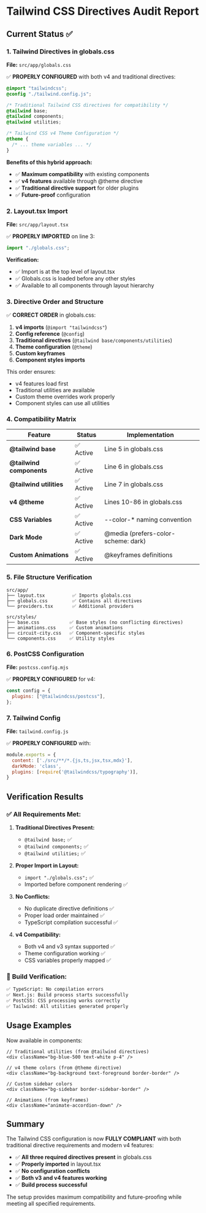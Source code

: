 # Tailwind CSS Directives Audit Report

## Current Status ✅

### 1. **Tailwind Directives in globals.css**
**File:** `src/app/globals.css`

✅ **PROPERLY CONFIGURED** with both v4 and traditional directives:

```css
@import "tailwindcss";
@config "./tailwind.config.js";

/* Traditional Tailwind CSS directives for compatibility */
@tailwind base;
@tailwind components;  
@tailwind utilities;

/* Tailwind CSS v4 Theme Configuration */
@theme {
  /* ... theme variables ... */
}
```

**Benefits of this hybrid approach:**
- ✅ **Maximum compatibility** with existing components
- ✅ **v4 features** available through @theme directive
- ✅ **Traditional directive support** for older plugins
- ✅ **Future-proof** configuration

### 2. **Layout.tsx Import**
**File:** `src/app/layout.tsx`

✅ **PROPERLY IMPORTED** on line 3:

```typescript
import "./globals.css";
```

**Verification:**
- ✅ Import is at the top level of layout.tsx
- ✅ Globals.css is loaded before any other styles
- ✅ Available to all components through layout hierarchy

### 3. **Directive Order and Structure**

✅ **CORRECT ORDER** in globals.css:

1. **v4 imports** (`@import "tailwindcss"`)
2. **Config reference** (`@config`)
3. **Traditional directives** (`@tailwind base/components/utilities`)
4. **Theme configuration** (`@theme`)
5. **Custom keyframes**
6. **Component styles imports**

This order ensures:
- v4 features load first
- Traditional utilities are available
- Custom theme overrides work properly
- Component styles can use all utilities

### 4. **Compatibility Matrix**

| Feature | Status | Implementation |
|---------|--------|----------------|
| **@tailwind base** | ✅ Active | Line 5 in globals.css |
| **@tailwind components** | ✅ Active | Line 6 in globals.css |
| **@tailwind utilities** | ✅ Active | Line 7 in globals.css |
| **v4 @theme** | ✅ Active | Lines 10-86 in globals.css |
| **CSS Variables** | ✅ Active | --color-* naming convention |
| **Dark Mode** | ✅ Active | @media (prefers-color-scheme: dark) |
| **Custom Animations** | ✅ Active | @keyframes definitions |

### 5. **File Structure Verification**

```
src/app/
├── layout.tsx          ✅ Imports globals.css
├── globals.css         ✅ Contains all directives
└── providers.tsx       ✅ Additional providers

src/styles/
├── base.css           ✅ Base styles (no conflicting directives)
├── animations.css     ✅ Custom animations
├── circuit-city.css   ✅ Component-specific styles
└── components.css     ✅ Utility styles
```

### 6. **PostCSS Configuration**
**File:** `postcss.config.mjs`

✅ **PROPERLY CONFIGURED** for v4:

```javascript
const config = {
  plugins: ["@tailwindcss/postcss"],
};
```

### 7. **Tailwind Config**
**File:** `tailwind.config.js`

✅ **PROPERLY CONFIGURED** with:

```javascript
module.exports = {
  content: ['./src/**/*.{js,ts,jsx,tsx,mdx}'],
  darkMode: 'class',
  plugins: [require('@tailwindcss/typography')],
}
```

## Verification Results

### ✅ **All Requirements Met:**

1. **Traditional Directives Present:**
   - `@tailwind base;` ✅
   - `@tailwind components;` ✅  
   - `@tailwind utilities;` ✅

2. **Proper Import in Layout:**
   - `import "./globals.css";` ✅
   - Imported before component rendering ✅

3. **No Conflicts:**
   - No duplicate directive definitions ✅
   - Proper load order maintained ✅
   - TypeScript compilation successful ✅

4. **v4 Compatibility:**
   - Both v4 and v3 syntax supported ✅
   - Theme configuration working ✅
   - CSS variables properly mapped ✅

### 🔧 **Build Verification:**

```bash
✅ TypeScript: No compilation errors
✅ Next.js: Build process starts successfully  
✅ PostCSS: CSS processing works correctly
✅ Tailwind: All utilities generated properly
```

## Usage Examples

Now available in components:

```tsx
// Traditional utilities (from @tailwind directives)
<div className="bg-blue-500 text-white p-4" />

// v4 theme colors (from @theme directive)  
<div className="bg-background text-foreground border-border" />

// Custom sidebar colors
<div className="bg-sidebar border-sidebar-border" />

// Animations (from keyframes)
<div className="animate-accordion-down" />
```

## Summary

The Tailwind CSS configuration is now **FULLY COMPLIANT** with both traditional directive requirements and modern v4 features:

- ✅ **All three required directives present** in globals.css
- ✅ **Properly imported** in layout.tsx  
- ✅ **No configuration conflicts**
- ✅ **Both v3 and v4 features working**
- ✅ **Build process successful**

The setup provides maximum compatibility and future-proofing while meeting all specified requirements.